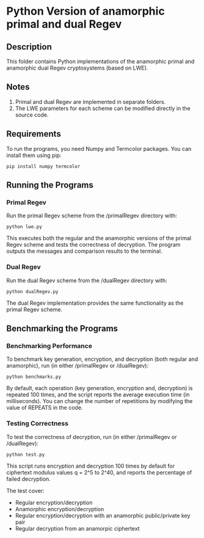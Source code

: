 # Python Version of anamorphic primal and dual Regev 

## Description 

This folder contains Python implementations of the anamorphic primal and anamorphic dual Regev cryptosystems (based on LWE).

## Notes

1. Primal and dual Regev are implemented in separate folders.
2. The LWE parameters for each scheme can be modified directly in the source code.

## Requirements

To run the programs, you need Numpy and Termcolor packages. You can install them using pip:

    pip install numpy termcolor

## Running the Programs

### Primal Regev

Run the primal Regev scheme from the /primalRegev directory with:

    python lwe.py

This executes both the regular and the anamorphic versions of the primal Regev scheme and tests the correctness of decryption.
The program outputs the messages and comparison results to the terminal.

### Dual Regev

Run the dual Regev scheme from the /dualRegev directory with:

    python dualRegev.py

The dual Regev implementation provides the same functionality as the primal Regev scheme. 

## Benchmarking the Programs

### Benchmarking Performance

To benchmark key generation, encryption, and decryption (both regular and anamorphic), run (in either /primalRegev or /dualRegev):

    python benchmarks.py

By default, each operation (key generation, encryption and, decryption) is repeated 100 times, and the script reports the average execution time (in milliseconds). 
You can change the number of repetitions by modifying the value of REPEATS in the code. 

### Testing Correctness 

To test the correctness of decryption, run (in either /primalRegev or /dualRegev):

    python test.py

This script runs encryption and decryption 100 times by default for ciphertext modulus values q = 2^5 to 2^40, and reports the percentage of failed decryption.

The test cover:

- Regular encryption/decryption
- Anamorphic encryption/decryption
- Regular encryption/decryption with an anamorphic public/private key pair
- Regular decryption from an anamorpic ciphertext
